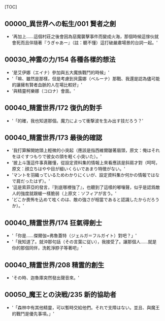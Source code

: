 # 

[TOC]

## 00000_異世界への転生/001 賢者之劍

- '再加上……這個村莊之後會因為惡魔襲擊事件而變成火海，那個時候這傢伙就會死而且伴隨著『うぎゃあー』（註：聽不懂）這打破嚴肅場景的台詞一起。'


## 00030_神霊の力/154 各種各樣的想法

- '是艾伊娜（エイナ）參加與五大魔族戰鬥的時候」'
- '「嘛、雖然是那樣，但是考慮到貝露娜（ベルーナ）那戰、我還是認為儘可能的讓擁有賢者血脈的人在場比較好」'
- '與精靈柯樂娜（コロナ）會面。'


## 00040_精霊世界/172 復仇的對手

- '「的確，我也知道那個。魔力によって衝撃波を生み出す技だろう？'


## 00040_精霊世界/173 最後的確認

- '我打算解開她頭上輕微的小突起（應該是指西維爾皺著眉頭，原文：俺はそれをほぐすつもりで彼女の頭を軽く小突いた）。'
- '披上斗篷這件事真難懂，從設定資料集的情報上來看應該是斜肩才對（呵呵，原文：顔立ちはやや目が細いくらいであまり特徴がない。'
- 'マントを羽織っているためわかりにくいが、設定資料集か何かの情報ではなで肩だったはず）。'
- '這是索菲亞的發言，『到底哪裡強了』，也聽到了這樣的嘟嚷聲，似乎是認爲敵人的強度就跟蠟一樣脆弱（上原文：ソフィアが言う。'
- 'どこか畏怖を込めて呟くのは、敵の強さが相當であると認識したからだろうか）。'


## 00040_精霊世界/174 狂氣得劍士

- '「你是……傑爾伽=弗魯蓋特（ジェルガ＝フルガイト）對吧？」'
- '「我知道了。就沖那句話（その言葉に従い），我接受了。讓那個人……就是你的那個同伴，洗乾淨脖子等著吧」'


## 00040_精霊世界/208 精霊的創生

- 'その時、迦魯庫突然發出聲音來。'


## 00050_魔王との決戦/235 新的協助者

- '「森林中有其他精靈，可以暫時交給他們。それで支障はない。並且、與魔王的戰鬥是優先事項。」'
